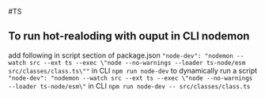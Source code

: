 #TS
## To run hot-realoding with ouput in CLI nodemon
add following in script section of package.json
`"node-dev": "nodemon --watch src --ext ts --exec \"node --no-warnings --loader ts-node/esm src/classes/class.ts\""`
in CLI
`npm run node-dev`
to dynamically run a script 
`"node-dev": "nodemon --watch src --ext ts --exec \"node --no-warnings --loader ts-node/esm\"`
in CLI
`npm run node-dev -- src/classes/class.ts`
